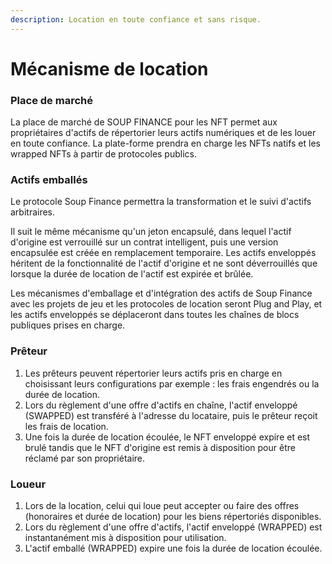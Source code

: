 ```yaml
---
description: Location en toute confiance et sans risque.
---
```


# Mécanisme de location

### Place de marché

La place de marché de SOUP FINANCE pour les NFT permet aux propriétaires d'actifs de répertorier leurs actifs numériques et de les louer en toute confiance. La plate-forme prendra en charge les NFTs natifs et les wrapped NFTs à partir de protocoles publics.

### Actifs emballés

Le protocole Soup Finance permettra la transformation et le suivi d'actifs arbitraires.

Il suit le même mécanisme qu'un jeton encapsulé, dans lequel l'actif d'origine est verrouillé sur un contrat intelligent, puis une version encapsulée est créée en remplacement temporaire. Les actifs enveloppés héritent de la fonctionnalité de l'actif d'origine et ne sont déverrouillés que lorsque la durée de location de l'actif est expirée et brûlée.

&#x20;Les mécanismes d'emballage et d'intégration des actifs de Soup Finance avec les projets de jeu et les protocoles de location seront Plug and Play, et les actifs enveloppés se déplaceront dans toutes les chaînes de blocs publiques prises en charge.

### Prêteur

1. Les prêteurs peuvent répertorier leurs actifs pris en charge en choisissant leurs configurations par exemple : les frais engendrés ou la durée de location.
2. Lors du règlement d'une offre d'actifs en chaîne, l'actif enveloppé (SWAPPED) est transféré à l'adresse du locataire, puis le prêteur reçoit les frais de location.
3. Une fois la durée de location écoulée, le NFT enveloppé expire et est brulé tandis que le NFT d'origine est remis à disposition pour être réclamé par son propriétaire.

### Loueur

1. Lors de la location, celui qui loue peut accepter ou faire des offres (honoraires et durée de location) pour les biens répertoriés disponibles.
2. Lors du règlement d'une offre d'actifs, l'actif enveloppé (WRAPPED) est instantanément mis à disposition pour utilisation.
3. L'actif emballé (WRAPPED) expire une fois la durée de location écoulée.

